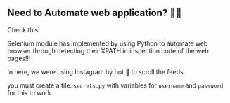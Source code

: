 ## Need to Automate web application? 🙎‍♂️
Check this!

Selenium module has implemented by using Python to automate web browser through detecting their XPATH in inspection code of the web pages!!!

In here, we were using Instagram by bot 🤖 to scroll the feeds.

you must create a file: `secrets.py` with variables for 
`username` and `password` for this to work
